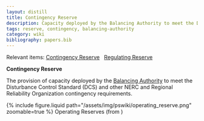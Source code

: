```yaml
---
layout: distill
title: Contingency Reserve
description: Capacity deployed by the Balancing Authority to meet the Disturbance Control Standard.
tags: reserve, contingency, balancing-authority
category: wiki
bibliography: papers.bib
---
```


Relevant items: [Contingency Reserve](/wiki/contingency-reserve) &nbsp; [Regulating Reserve](/wiki/regulating-reserve)

**Contingency Reserve** <d-cite key="nerc2024glossary"></d-cite>

The provision of capacity deployed by the [Balancing Authority](/wiki/balancing-authority) to meet the Disturbance Control Standard (DCS) and other NERC and Regional Reliability Organization contingency requirements.

<div class="row mt-3">
    <div class="col-sm mt-3 mt-md-0">
        {% include figure.liquid
        path="/assets/img/pswiki/operating_reserve.png"
        zoomable=true %}
        Operating Reserves (from <d-cite key="nerc2021reserve"></d-cite>)
    </div>
</div>

<br>
<br>
<br>
